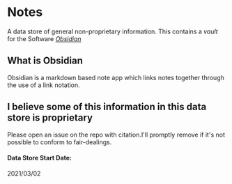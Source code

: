 # Notes

A data store of general non-proprietary information. This contains a *vault* for the Software [*Obsidian*](https://obsidian.md/)


## What is Obsidian
Obsidian is a markdown based note app which links notes together through the use of a link notation.

## I believe some of this information in this data store is proprietary
Please open an issue on the repo with citation.I'll promptly remove if it's not possible to conform to fair-dealings.

#### Data Store Start Date:
2021/03/02